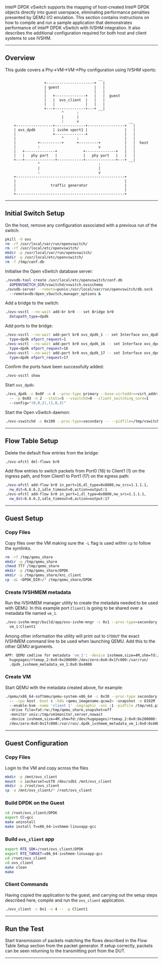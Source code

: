 Intel® DPDK vSwitch supports the mapping of host-created Intel® DPDK objects directly into guest userspace, eliminating performance penalties presented by QEMU I/O emulation. This section contains instructions on how to compile and run a sample application that demonstrates performance of Intel® DPDK vSwitch with IVSHM integration. It also describes the additional configuration required for both host and client systems to use IVSHM.

______

## Overview

This guide covers a Phy->VM->VM->Phy configuration using IVSHM vports:

```
                                           __
                  +----------------------+   |
                  | guest                |   |
                  |                      |   |
                  |   +--------------+   |   |  guest
                  |   |  ovs_client  |   |   |
                  |   |              |   |   |
                  +---+--------------+---+ __|
                          ^      :
                          |      |
                          :      v                       __
    +-----------------+--------------+-----------------+   |
    | ovs_dpdk        | ivshm vport1 |                 |   |
    |                 +--------------+                 |   |
    |                     ^      :                     |   |
    |          +----------+      +---------+           |   |  host
    |          :                           v           |   |
    |   +--------------+            +--------------+   |   |
    |   |   phy port   |            |   phy port   |   |   |
    +---+--------------+------------+--------------+---+ __|
               ^                           :
               |                           |
               :                           v
    +--------------------------------------------------+
    |                                                  |
    |                traffic generator                 |
    |                                                  |
    +--------------------------------------------------+
```

______

## Initial Switch Setup

On the host, remove any configuration associated with a previous run of the switch:

```bash
pkill -9 ovs
rm -rf /usr/local/var/run/openvswitch/
rm -rf /usr/local/etc/openvswitch/
mkdir -p /usr/local/var/run/openvswitch/
mkdir -p /usr/local/etc/openvswitch/
rm -f /tmp/conf.db
```

Initialise the Open vSwitch database server:

```bash
./ovsdb-tool create /usr/local/etc/openvswitch/conf.db
  $OPENVSWITCH_DIR/vswitchd/vswitch.ovsschema
./ovsdb-server --remote=punix:/usr/local/var/run/openvswitch/db.sock
  --remote=db:Open_vSwitch,manager_options &
```

Add a bridge to the switch:

```bash
./ovs-vsctl --no-wait add-br br0 -- set Bridge br0
  datapath_type=dpdk
```

Add ports to the bridge:

```bash
./ovs-vsctl --no-wait add-port br0 ovs_dpdk_1 -- set Interface ovs_dpdk_1
  type=dpdk ofport_request=1
./ovs-vsctl --no-wait add-port br0 ovs_dpdk_16 -- set Interface ovs_dpdk_16
  type=dpdk ofport_request=16
./ovs-vsctl --no-wait add-port br0 ovs_dpdk_17 -- set Interface ovs_dpdk_17
  type=dpdk ofport_request=17
```

Confirm the ports have been successfully added:

```bash
./ovs-vsctl show
```

Start `ovs_dpdk`:

```bash
./ovs_dpdk -c 0x0F -n 4 --proc-type primary --base-virtaddr=<virt_addr>
  -- -p 0x03 -n 2 --stats=5 --vswitchd=0 --client_switching_core=1
  --config="(0,0,2),(1,0,3)"
```

Start the Open vSwitch daemon:

```bash
./ovs-vswitchd -c 0x100 --proc-type=secondary -- --pidfile=/tmp/vswitchd.pid
```

______

## Flow Table Setup

Delete the default flow entries from the bridge:

```bash
./ovs-ofctl del-flows br0
```

Add flow entries to switch packets from Port0 (16) to Client1 (1) on the ingress path, and from Client1 to Port1 (17) on the egress path:

```bash
./ovs-ofctl add-flow br0 in_port=16,dl_type=0x0800,nw_src=1.1.1.1,
  nw_dst=6.6.6.2,idle_timeout=0,action=output:1
./ovs-ofctl add-flow br0 in_port=1,dl_type=0x0800,nw_src=1.1.1.1,
  nw_dst=6.6.6.2,idle_timeout=0,action=output:17
```

______

## Guest Setup

### Copy Files

Copy files over the VM making sure the `-L` flag is used within `cp` to follow the symlinks.

```bash
rm -rf /tmp/qemu_share
mkdir -p /tmp/qemu_share
chmod 777 /tmp/qemu_share
mkdir -p /tmp/qemu_share/DPDK
mkdir -p /tmp/qemu_share/kni_client
cp -aL <DPDK_DIR>/* /tmp/qemu_share/DPDK
```

### Create IVSHMEM metadata

Run the IVSHMEM manager utility to create the metadata needed to be used with QEMU. In this example port `Client1` is going to be shared over a metadata file named `vm_1`.

```bash
./ovs-ivshm-mngr/build/app/ovs-ivshm-mngr -c 0x1 --proc-type=secondary --
  vm_1:Client1
```

Among other information the utility will print out to `STDOUT` the exact IVSHMEM command line to be used when launching QEMU. Add this to the other QEMU arguments.

```bash
APP: QEMU cmdline for metadata 'vm_1': -device ivshmem,size=4M,shm=fd:/dev/
  hugepages/rtemap_2:0x0:0x200000:/dev/zero:0x0:0x1fc000:/var/run/
  .dpdk_ivshmem_metadata_vm_1:0x0:0x4000
```

### Create VM

Start QEMU with the metadata created above, for example:

```bash
./qemu/x86_64-softmmu/qemu-system-x86_64 -c 0x30 --proc-type secondary -n 4
  -- -cpu host -boot c -hda <qemu_imagename.qcow2> -snapshot -m 8192M -smp 2
  --enable-kvm -name 'client 1' -nographic -vnc :1 -pidfile /tmp/vm1.pid
  -drive file=fat:rw:/tmp/qemu_share,snapshot=off
  -monitor unix:/tmp/vm1monitor,server,nowait
  -device ivshmem,size=4M,shm=fd:/dev/hugepages/rtemap_2:0x0:0x200000:
  /dev/zero:0x0:0x1fc000:/var/run/.dpdk_ivshmem_metadata_vm_1:0x0:0x4000
```

______

## Guest Configuration

### Copy Files

Login to the VM and copy across the files

```bash
mkdir -p /mnt/ovs_client
mount -o iocharset=utf8 /dev/sdb1 /mnt/ovs_client
mkdir -p /root/ovs_client
cp -a /mnt/ovs_client/* /root/ovs_client
```

### Build DPDK on the Guest

```bash
cd /root/ovs_client/DPDK
export CC=gcc
make uninstall
make install T=x86_64-ivshmem-linuxapp-gcc
```

### Build `ovs_client` app

``` bash
export RTE_SDK=/root/ovs_client/DPDK
export RTE_TARGET=x86_64-ivshmem-linuxapp-gcc
cd /root/ovs_client
cd ovs_client
make clean
make
```

### Client Commands

Having copied the application to the guest, and carrying out the setup steps described here, compile and run the `ovs_client` application.

```bash
./ovs_client -c 0x1 -n 4 -- -p Client1
```

______

## Run the Test

Start transmission of packets matching the flows described in the Flow Table Setup section from the packet generator. If setup correctly, packets can be seen returning to the transmitting port from the DUT.

______
